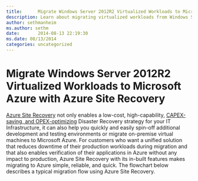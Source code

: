 ```yaml
---
title:      Migrate Windows Server 2012R2 Virtualized Workloads to Microsoft Azure with Azure Site Recovery
description: Learn about migrating virtualized workloads from Windows Server 2012R2 to Microsoft Azure using Azure Site Recovery.
author: sethmanheim
ms.author: sethm
date:       2014-08-13 22:19:30
ms.date: 08/13/2014
categories: uncategorized
---
```

# Migrate Windows Server 2012R2 Virtualized Workloads to Microsoft Azure with Azure Site Recovery

[Azure Site Recovery](https://aka.ms/rg1_Azure_Site_Recovery) not only enables a low-cost, high-capability, [CAPEX-saving, and OPEX-optimizing](https://aka.ms/rg1_disaster_recovery_to_azure) Disaster Recovery strategy for your IT Infrastructure, it can also help you quickly and easily spin-off additional development and testing environments or migrate on-premise virtual machines to Microsoft Azure. For customers who want a unified solution that reduces downtime of their production workloads during migration and that also enables verification of their applications in Azure without any impact to production, Azure Site Recovery with its in-built features makes migrating to Azure simple, reliable, and quick. The flowchart below describes a typical migration flow using Azure Site Recovery.

<!--[![Flowchart describing workflow for migrating on-premise virtualized workloads to Azure using Azure Site Recovery.](https://msdnshared.blob.core.windows.net/media/TNBlogsFS/prod.evol.blogs.technet.com/CommunityServer.Blogs.Components.WeblogFiles/00/00/00/50/45/metablogapi/ASR_Migration_Solution_thumb_6CEDC22C.png)](https://msdnshared.blob.core.windows.net/media/TNBlogsFS/prod.evol.blogs.technet.com/CommunityServer.Blogs.Components.WeblogFiles/00/00/00/50/45/metablogapi/ASR_Migration_Solution_398F6E1F.png)-->
